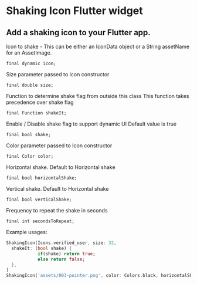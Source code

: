 # Shaking Icon Flutter widget

##  Add a shaking icon to your Flutter app.

Icon to shake - This can be either an IconData object or a String assetName for an AssetImage.
  ```
final dynamic icon;
```
  Size parameter passed to Icon constructor
  ```
final double size;
```
  Function to determine shake flag from outside this class
  This function takes precedence over shake flag
  ```
final Function shakeIt;
```
  Enable / Disable shake flag to support dynamic UI
  Default value is true
  ```
final bool shake;
```
  Color parameter passed to Icon constructor
  ```
final Color color;
```
  Horizontal shake.  Default to Horizontal shake
  ```
final bool horizontalShake;
```
  Vertical shake.  Default to Horizontal shake
  ```
final bool verticalShake;
```
  Frequency to repeat the shake in seconds
  ```
final int secondsToRepeat;
```
  Example usages:
  ``` dart
ShakingIcon(Icons.verified_user, size: 32, 
    shakeIt: (bool shake) {
              if(shake) return true;
              else return false;
    },
)
ShakingIcon('assets/003-pointer.png', color: Colors.black, horizontalShake: false, shake: false)
  
  ```
